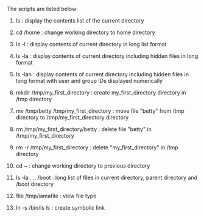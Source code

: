 The scripts are listed below:
1. ls : display the contents list of the current directory

2. cd /home : change working directory to home directory

3. ls -l : display contents of current directory in long list format

4. ls -la  : display contents of current directory including hidden files in long format

5. ls -lan : display contents of current directory including hidden files in long format with user and group IDs displayed numerically

6. mkdir /tmp/my_first_directory : create my_first_directory directory in /tmp directory

7. mv /tmp/betty /tmp/my_first_directory : move file "betty" from /tmp directory to /tmp/my_first_directory directory

8. rm /tmp/my_first_directory/betty : delete file "betty" in /tmp/my_first_directory

9. rm -r /tmp/my_first_directory : delete "my_first_directory" in /tmp directory

10. cd ~ : change working directory to previous directory

11. ls -la . .. /boot : long list of files in current directory, parent directory and /boot directory

12. file /tmp/iamafile : view file type

13. ln -s /bin/ls _ls_ : create symbolic link 
